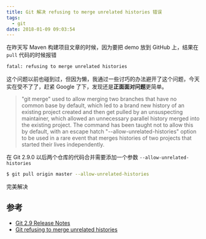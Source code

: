 ```yaml
---
title: Git 解决 refusing to merge unrelated histories 错误
tags:
  - git
date: 2018-01-09 09:03:54
---
```



在昨天写 Maven 构建项目文章的时候，因为要把 demo 放到 GitHub 上，结果在 `pull` 代码的时候报错
<!-- more -->
```bash
fatal: refusing to merge unrelated histories
```
这个问题以前也碰到过，但因为懒，我通过一些讨巧的办法避开了这个问题，今天实在受不了了，赶紧 Google 了下，发现还是**正面面对问题**更简单。

> "git merge" used to allow merging two branches that have no common base by default, which led to a brand new history of an existing project created and then get pulled by an unsuspecting maintainer, which allowed an unnecessary parallel history merged into the existing project.  The command has been taught not to allow this by default, with an escape hatch "--allow-unrelated-histories" option to be used in a rare event that merges histories of two projects that started their lives independently.

在 Git 2.9.0 以后两个仓库的代码合并需要添加一个参数 `--allow-unrelated-histories`
```bash
$ git pull origin master --allow-unrelated-histories
```
完美解决

## 参考
- [Git 2.9 Release Notes](https://github.com/git/git/blob/master/Documentation/RelNotes/2.9.0.txt#L58-L68)
- [Git refusing to merge unrelated histories](https://stackoverflow.com/questions/37937984/git-refusing-to-merge-unrelated-histories)
